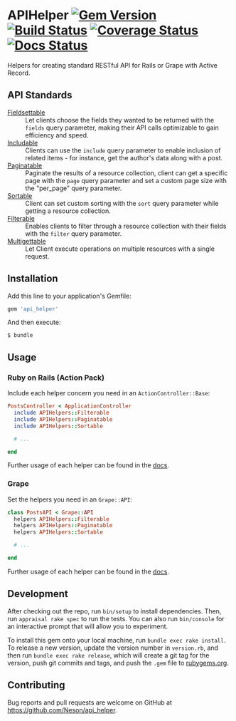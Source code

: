 # APIHelper [![Gem Version](https://badge.fury.io/rb/api_helper.svg)](http://badge.fury.io/rb/api_helper) [![Build Status](https://travis-ci.org/Neson/api_helper.svg?branch=master)](https://travis-ci.org/Neson/api_helper) [![Coverage Status](https://coveralls.io/repos/Neson/api_helper/badge.svg?branch=master)](https://coveralls.io/r/Neson/api_helper?branch=master) [![Docs Status](https://inch-ci.org/github/Neson/api_helper.svg?branch=master)](https://inch-ci.org/github/Neson/api_helper)

Helpers for creating standard RESTful API for Rails or Grape with Active Record.


## API Standards

<dl>

  <dt><a href="http://www.rubydoc.info/github/Neson/api_helper/master/APIHelper/Fieldsettable">Fieldsettable</a></dt>
  <dd>Let clients choose the fields they wanted to be returned with the <code>fields</code> query parameter, making their API calls optimizable to gain efficiency and speed.</dd>

  <dt><a href="http://www.rubydoc.info/github/Neson/api_helper/master/APIHelper/Includable">Includable</a></dt>
  <dd>Clients can use the <code>include</code> query parameter to enable inclusion of related items - for instance, get the author's data along with a post.</dd>

  <dt><a href="http://www.rubydoc.info/github/Neson/api_helper/master/APIHelper/Paginatable">Paginatable</a></dt>
  <dd>Paginate the results of a resource collection, client can get a specific page with the <code>page</code> query parameter and set a custom page size with the "per_page" query parameter.</dd>

  <dt><a href="http://www.rubydoc.info/github/Neson/api_helper/master/APIHelper/Sortable">Sortable</a></dt>
  <dd>Client can set custom sorting with the <code>sort</code> query parameter while getting a resource collection.</dd>

  <dt><a href="http://www.rubydoc.info/github/Neson/api_helper/master/APIHelper/Filterable">Filterable</a></dt>
  <dd>Enables clients to filter through a resource collection with their fields with the <code>filter</code> query parameter.</dd>

  <dt><a href="http://www.rubydoc.info/github/Neson/api_helper/master/APIHelper/Multigettable">Multigettable</a></dt>
  <dd>Let Client execute operations on multiple resources with a single request.</dd>

</dl>


## Installation

Add this line to your application's Gemfile:

```ruby
gem 'api_helper'
```

And then execute:

    $ bundle


## Usage

### Ruby on Rails (Action Pack)

Include each helper concern you need in an `ActionController::Base`:

```ruby
PostsController < ApplicationController
  include APIHelpers::Filterable
  include APIHelpers::Paginatable
  include APIHelpers::Sortable

  # ...

end
```

Further usage of each helper can be found in the [docs](http://www.rubydoc.info/github/Neson/api_helper/master/APIHelper).

### Grape

Set the helpers you need in an `Grape::API`:

```ruby
class PostsAPI < Grape::API
  helpers APIHelpers::Filterable
  helpers APIHelpers::Paginatable
  helpers APIHelpers::Sortable

  # ...

end
```

Further usage of each helper can be found in the [docs](http://www.rubydoc.info/github/Neson/api_helper/master/APIHelper).


## Development

After checking out the repo, run `bin/setup` to install dependencies. Then, run `appraisal rake spec` to run the tests. You can also run `bin/console` for an interactive prompt that will allow you to experiment.

To install this gem onto your local machine, run `bundle exec rake install`. To release a new version, update the version number in `version.rb`, and then run `bundle exec rake release`, which will create a git tag for the version, push git commits and tags, and push the `.gem` file to [rubygems.org](https://rubygems.org).


## Contributing

Bug reports and pull requests are welcome on GitHub at https://github.com/Neson/api_helper.
